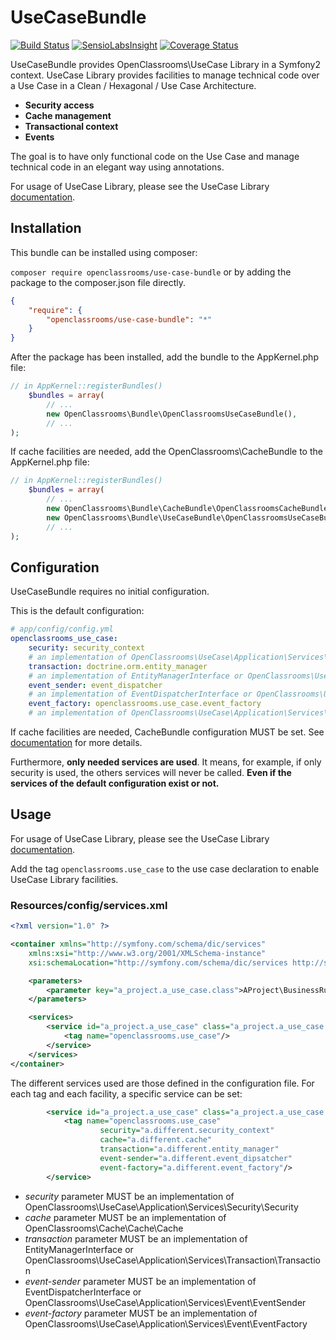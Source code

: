 UseCaseBundle
=============
[![Build Status](https://travis-ci.org/OpenClassrooms/UseCaseBundle.svg?branch=master)](https://travis-ci.org/OpenClassrooms/UseCaseBundle)
[![SensioLabsInsight](https://insight.sensiolabs.com/projects/5ac2e986-fda3-49d4-9529-4c1b9c7505b8/mini.png)](https://insight.sensiolabs.com/projects/5ac2e986-fda3-49d4-9529-4c1b9c7505b8)
[![Coverage Status](https://coveralls.io/repos/OpenClassrooms/UseCaseBundle/badge.png)](https://coveralls.io/r/OpenClassrooms/UseCaseBundle)

UseCaseBundle provides OpenClassrooms\UseCase Library in a Symfony2 context. 
UseCase Library provides facilities to manage technical code over a Use Case in a Clean / Hexagonal / Use Case Architecture.

- **Security access**
- **Cache management**
- **Transactional context**
- **Events**

The goal is to have only functional code on the Use Case and manage technical code in an elegant way using annotations.

For usage of UseCase Library, please see the UseCase Library [documentation](https://github.com/OpenClassrooms/UseCase/blob/master/README.md#usage).

## Installation
This bundle can be installed using composer:

```composer require openclassrooms/use-case-bundle```
or by adding the package to the composer.json file directly.

```json
{
    "require": {
        "openclassrooms/use-case-bundle": "*"
    }
}
```

After the package has been installed, add the bundle to the AppKernel.php file:

```php
// in AppKernel::registerBundles()
    $bundles = array(
        // ...
        new OpenClassrooms\Bundle\OpenClassroomsUseCaseBundle(),
        // ...
);
```
If cache facilities are needed, add the OpenClassrooms\CacheBundle to the AppKernel.php file:

```php
// in AppKernel::registerBundles()
    $bundles = array(
        // ...
        new OpenClassrooms\Bundle\CacheBundle\OpenClassroomsCacheBundle(),
        new OpenClassrooms\Bundle\UseCaseBundle\OpenClassroomsUseCaseBundle(),
        // ...
);
```

## Configuration
UseCaseBundle requires no initial configuration.

This is the default configuration:
```yaml
# app/config/config.yml
openclassrooms_use_case:
    security: security_context               
    # an implementation of OpenClassrooms\UseCase\Application\Services\Security\Security
    transaction: doctrine.orm.entity_manager
    # an implementation of EntityManagerInterface or OpenClassrooms\UseCase\Application\Services\Transaction\Transaction
    event_sender: event_dispatcher
    # an implementation of EventDispatcherInterface or OpenClassrooms\UseCase\Application\Services\Event\EventSender
    event_factory: openclassrooms.use_case.event_factory
    # an implementation of OpenClassrooms\UseCase\Application\Services\Event\EventFactory
```

If cache facilities are needed, CacheBundle configuration MUST be set. See [documentation](https://github.com/OpenClassrooms/CacheBundle/blob/master/README.md#configuration) for more details.

Furthermore, **only needed services are used**. It means, for example, if only security is used, the others services will never be called. **Even if the services of the default configuration exist or not.**

## Usage

For usage of UseCase Library, please see the UseCase Library [documentation](https://github.com/OpenClassrooms/UseCase/blob/master/README.md#usage).

Add the tag ```openclassrooms.use_case``` to the use case declaration to enable UseCase Library facilities.

### Resources/config/services.xml

```xml
<?xml version="1.0" ?>

<container xmlns="http://symfony.com/schema/dic/services"
    xmlns:xsi="http://www.w3.org/2001/XMLSchema-instance"
    xsi:schemaLocation="http://symfony.com/schema/dic/services http://symfony.com/schema/dic/services/services-1.0.xsd">

    <parameters>
        <parameter key="a_project.a_use_case.class">AProject\BusinessRules\UseCases\AUseCase</parameter>
    </parameters>

    <services>
        <service id="a_project.a_use_case" class="a_project.a_use_case.class">
            <tag name="openclassrooms.use_case"/>
        </service>
    </services>
</container>
```

The different services used are those defined in the configuration file. 
For each tag and each facility, a specific service can be set:

```xml
        <service id="a_project.a_use_case" class="a_project.a_use_case.class">
            <tag name="openclassrooms.use_case" 
                    security="a.different.security_context" 
                    cache="a.different.cache" 
                    transaction="a.different.entity_manager"
                    event-sender="a.different.event_dipsatcher"
                    event-factory="a.different.event_factory"/>
        </service>
```
- *security* parameter MUST be an implementation of OpenClassrooms\UseCase\Application\Services\Security\Security
- *cache* parameter MUST be an implementation of OpenClassrooms\Cache\Cache\Cache
- *transaction* parameter MUST be an implementation of EntityManagerInterface or OpenClassrooms\UseCase\Application\Services\Transaction\Transaction
- *event-sender* parameter MUST be an implementation of EventDispatcherInterface or OpenClassrooms\UseCase\Application\Services\Event\EventSender
- *event-factory* parameter MUST be an implementation of OpenClassrooms\UseCase\Application\Services\Event\EventFactory
